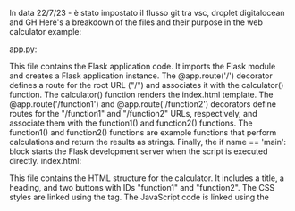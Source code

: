  In data 22/7/23 - è stato impostato il flusso git tra vsc, droplet digitalocean and GH
 Here's a breakdown of the files and their purpose in the web calculator example:

app.py:

This file contains the Flask application code. It imports the Flask module and creates a Flask application instance. The @app.route('/') decorator defines a route for the root URL ("/") and associates it with the calculator() function. The calculator() function renders the index.html template. The @app.route('/function1') and @app.route('/function2') decorators define routes for the "/function1" and "/function2" URLs, respectively, and associate them with the function1() and function2() functions. The function1() and function2() functions are example functions that perform calculations and return the results as strings. Finally, the if name == 'main': block starts the Flask development server when the script is executed directly. index.html:

This file contains the HTML structure for the calculator. It includes a title, a heading, and two buttons with IDs "function1" and "function2". The CSS styles are linked using the tag. The JavaScript code is linked using the <script> tag. styles.css:

This file contains the CSS styles for the calculator. It includes styles for the body, heading, and buttons to give the calculator a centered layout and appropriate styling. script.js:

This file contains the JavaScript code that handles button clicks and performs AJAX requests. It listens for the "DOMContentLoaded" event, which ensures that the JavaScript code is executed after the HTML has been fully loaded. Inside the event listener, it retrieves the button elements with the IDs "function1" and "function2". The addEventListener() method is used to attach click event listeners to the buttons. When a button is clicked, an AJAX request is made to the corresponding route ("/function1" or "/function2") using the Fetch API. The response is processed, and an alert is displayed with the result.

GIT To push your Visual Studio Code (VSC) project to a GitHub repository, you can follow these steps:

Create a new repository on GitHub:

Go to the GitHub website and sign in to your account. Click on the "+" icon in the top-right corner and select "New repository". Give your repository a name, optionally add a description, choose if it should be public or private, and click "Create repository". Initialize Git in your VSC project:

Open a terminal in VSC by going to the View menu and selecting "Terminal". Navigate to your project directory using the cd command. Initialize Git in your project directory by running the command: shell Copy code git init Add your project files to the Git repository:

Add all the files in your project to the Git repository by running the command: shell Copy code git add . Commit your changes:

Create a commit to save the current state of your project by running the command: shell Copy code git commit -m "Initial commit" Replace "Initial commit" with an appropriate commit message that describes the changes you made. Connect your local repository to the GitHub repository:

On the GitHub repository page, copy the repository's remote URL. In the terminal, run the following command to add the remote repository: shell Copy code git remote add origin Replace with the URL you copied from the GitHub repository. Push your changes to the remote repository:

Run the following command to push your local changes to the remote repository: shell Copy code git push -u origin master This command pushes the changes to the master branch. If you're working with a different branch, replace master with the appropriate branch name. Enter your GitHub credentials:

When prompted, enter your GitHub username and password or personal access token to authenticate and push the changes. After completing these steps, your VSC project will be pushed to the GitHub repository. You can visit your repository on GitHub to verify that the files have been successfully uploaded.

To remember: The command git branch -M main is used to rename the default branch of a Git repository from the previous name (e.g., "master") to a new name (e.g., "main"). This command is typically used to align with more inclusive and neutral terminology.

Here's what each part of the command does:

git branch: This is the command to manage branches in Git. -M: This is an option that specifies the mode for renaming the branch. main: This is the new name for the branch. In this case, "main" is used as an example, but you can replace it with any desired branch name. By executing git branch -M main, you are effectively renaming the default branch of your Git repository to "main". This command ensures that the new branch name is updated in both your local repository and the remote repository.

The command git push -u origin main is used to push the local branch "main" to the remote repository named "origin" and set it as the upstream branch.

Here's what each part of the command does:

git push: This is the command to send your local commits to a remote repository. -u: This is an option that sets the upstream branch for the local branch being pushed. It tells Git to associate the local branch with the remote branch, enabling you to use git pull and git push without specifying the branch name in the future. origin: This is the remote repository's name. It is typically set as "origin" by default when you clone a repository. main: This is the branch you want to push to the remote repository. In this case, it is pushing the local branch "main" to the remote branch "main". By executing git push -u origin main, you are pushing the local branch "main" to the remote repository and setting it as the upstream branch. This allows you to use git pull and git push without specifying the branch name in subsequent commands.

One of the most important thisng - not present in this code is the file relative to Nginx proxy and reverse proxy server. So yer you are the file of /etc/nginx/nginx.con:

user www-data; worker_processes auto; pid /run/nginx.pid; include /etc/nginx/modules-enabled/*.conf;

events { worker_connections 1024; # multi_accept on; }

http {

##
# Basic Settings
##

sendfile on;
tcp_nopush on;
tcp_nodelay on;
keepalive_timeout 65;
types_hash_max_size 2048;
# server_tokens off;

# server_names_hash_bucket_size 64;
# server_name_in_redirect off;

include /etc/nginx/mime.types;
default_type application/octet-stream;

##
# SSL Settings
##

ssl_protocols TLSv1 TLSv1.1 TLSv1.2 TLSv1.3; # Dropping SSLv3, ref: POODLE
ssl_prefer_server_ciphers on;

##
# Logging Settings
##

access_log /var/log/nginx/access.log;
error_log /var/log/nginx/error.log;

##
# Gzip Settings
##

gzip on;

# gzip_vary on;
# gzip_proxied any;
# gzip_comp_level 6;
# gzip_buffers 16 8k;
# gzip_http_version 1.1;
# gzip_types text/plain text/css application/json application/javascript text/xml application/xml application/xml+rss text/javascript;

##
# Virtual Host Configs
##

include /etc/nginx/conf.d/*.conf;
include /etc/nginx/sites-enabled/*;

# Add server block for Flask application

server {
    listen 80;
    server_name localhost;

    location / {
        proxy_pass http://localhost:$http_port;
        proxy_set_header Host $host;
        proxy_set_header X-Real-IP $remote_addr;
    }

    location /static {
        alias /path/to/flask_app/static;
    }
}
}

The above code is fully functional but the new code below is integrated with websocket (ed fully functional): user www-data; worker_processes auto; error_log /var/log/nginx/error.log; pid /var/run/nginx.pid;

events { worker_connections 1024; }

http { include /etc/nginx/mime.types; default_type application/octet-stream; log_format main '$remote_addr - $remote_user [$time_local] "$request" ' '$status $body_bytes_sent "$http_referer" ' '"$http_user_agent" "$http_x_forwarded_for"'; access_log /var/log/nginx/access.log main; sendfile on; keepalive_timeout 65;

##
# SSL Settings
##

ssl_protocols TLSv1 TLSv1.1 TLSv1.2 TLSv1.3;
ssl_prefer_server_ciphers on;

##
# Gzip Settings
##

gzip on;
gzip_comp_level 4;
gzip_types text/plain text/css application/json application/javascript text/xml application/xml application/xml+rss text/javascript;

##
# Virtual Host Configs
##

include /etc/nginx/conf.d/*.conf;
include /etc/nginx/sites-enabled/*;

# Add server block for Flask application

server {
    listen 80;
    server_name localhost;

    location / {
        proxy_pass http://localhost:$http_port;
        proxy_set_header Host $host;
        proxy_set_header X-Real-IP $remote_addr;
    }

    location /static {
        alias /path/to/flask_app/static;
    }
}
}

To get into account also the https: address we extend the nnginx.conf to this:

user www-data; worker_processes auto; error_log /var/log/nginx/error.log; pid /var/run/nginx.pid;

events { worker_connections 1024; }

http { include /etc/nginx/mime.types; default_type application/octet-stream; log_format main '$remote_addr - $remote_user [$time_local] "$request" ' '$status $body_bytes_sent "$http_referer" ' '"$http_user_agent" "$http_x_forwarded_for"'; access_log /var/log/nginx/access.log main; sendfile on; keepalive_timeout 65;

##
# SSL Settings
##

ssl_protocols TLSv1 TLSv1.1 TLSv1.2 TLSv1.3;
ssl_prefer_server_ciphers on;

##
# Gzip Settings
##

gzip on;
gzip_comp_level 4;
gzip_types text/plain text/css application/json application/javascript text/xml application/xml application/xml+rss text/javascript;

##
# Virtual Host Configs
##

include /etc/nginx/conf.d/*.conf;
include /etc/nginx/sites-enabled/*;

# HTTP server block
server {
    listen 80;
    server_name localhost;

    location / {
        proxy_pass http://localhost:$http_port;
        proxy_set_header Host $host;
        proxy_set_header X-Real-IP $remote_addr;
    }

    location /static {
        alias /path/to/flask_app/static;
    }
}

# HTTPS server block
server {
    listen 443 ssl;
    server_name localhost;
    
    ssl_certificate /home/mauro/Scrivania/flask_server_2/certificate.crt;
    ssl_certificate_key /home/mauro/Scrivania/flask_server_2/ssl_certificate_key.key;

    location / {
        proxy_pass http://localhost:$http_port;
        proxy_set_header Host $host;
        proxy_set_header X-Real-IP $remote_addr;
    }

    location /static {
        alias /path/to/flask_app/static;
    }
}
}

Attention this is the command to run to generate te 2 certificates: openssl req -x509 -newkey rsa:4096 -nodes -out /home/mauro/Scrivania/flask_server_2/ssl_certificate.crt -keyout /home/mauro/Scrivania/flask_server_2/ssl_certificate_key.key -days 365

There is problem to generate both http and https. So we have built a code with if then else statment If you want to account for both HTTP and HTTPS configurations without generating errors, you can modify the context parameter in the app.run() function to handle both cases. One approach is to use an if statement to conditionally set the ssl_context based on your desired configuration.

Here's an example of how you can modify the code to handle both HTTP and HTTPS configurations:

python Copy code if name == 'main': create_table()

# Check if HTTPS configuration is enabled
use_https = True  # Set this flag based on your configuration

if use_https:
    context = ssl.SSLContext(ssl.PROTOCOL_TLSv1_2)
    context.load_cert_chain('certificate.crt', 'ssl_certificate_key.key')
    app.run(host='0.0.0.0', port=0, debug=True, ssl_context=context)
else:
    app.run(host='0.0.0.0', port=0, debug=True)
In this modified code, the use_https flag is set to True if HTTPS configuration is desired, and False otherwise. Based on the value of this flag, the code conditionally sets the context variable and passes it to the ssl_context parameter of the app.run() function.

If use_https is True, the code sets up the SSL context and uses it for running the Flask app with HTTPS. If use_https is False, the code runs the Flask app without SSL.

By using this approach, you can handle both HTTP and HTTPS configurations without generating errors.
///-----////
questo è il nuovo flusso alle h. 20

#!/bin/bash

# Get the commit message as input
read -p "Enter the commit message: " commit_message

# Commit the changes
git add .
git commit -m "$commit_message"

# Define the branch name for the central repository
central_branch="vsc-repository-to-droplet"

# Pull changes from the remote vsc-repository-to-droplet branch on GitHub
echo "Pulling changes from origin/$central_branch"
git pull origin $central_branch

# Check if there are any conflicts after pulling
if [ $? -eq 0 ]; then
  # No conflicts, proceed with the push
  # Push changes to the GitHub repository
  echo "Pushing changes to origin/$central_branch"
  git push origin $central_branch

  # Log in to the DigitalOcean droplet and pull the changes
  echo "Logging in to the DigitalOcean droplet..."
  ssh root@146.190.169.21 "cd /home/mauro/flask-app && git pull"

  echo "Changes successfully pushed to both GitHub and the DigitalOcean droplet."
else
  # Conflicts exist, prompt the user to resolve them manually
  echo "There are conflicts after pulling. Please resolve the conflicts manually and commit the changes."
fi


//// h. 8:33 - Prova di inserimento di una nuova branch e sincronizzazione con Droplet e con GH ///
/// Posizionamento nuova branch anche su droplet
/// h. 10:22 - l'hook da l'opzione di lasciare la branch effettiva oppure cambiarla
/////////
